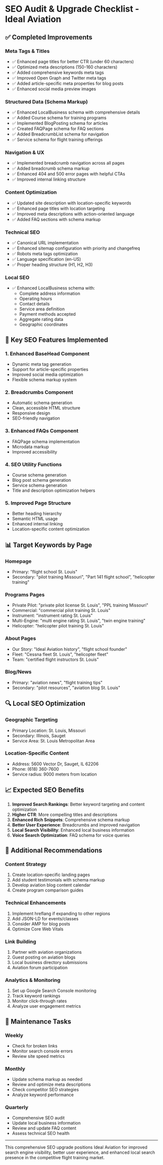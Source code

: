 # SEO Audit & Upgrade Checklist - Ideal Aviation

## ✅ Completed Improvements

### Meta Tags & Titles

- ✅ Enhanced page titles for better CTR (under 60 characters)
- ✅ Optimized meta descriptions (150-160 characters)
- ✅ Added comprehensive keywords meta tags
- ✅ Improved Open Graph and Twitter meta tags
- ✅ Added article-specific meta properties for blog posts
- ✅ Enhanced social media preview images

### Structured Data (Schema Markup)

- ✅ Enhanced LocalBusiness schema with comprehensive details
- ✅ Added Course schema for training programs
- ✅ Implemented BlogPosting schema for articles
- ✅ Created FAQPage schema for FAQ sections
- ✅ Added BreadcrumbList schema for navigation
- ✅ Service schema for flight training offerings

### Navigation & UX

- ✅ Implemented breadcrumb navigation across all pages
- ✅ Added breadcrumb schema markup
- ✅ Enhanced 404 and 500 error pages with helpful CTAs
- ✅ Improved internal linking structure

### Content Optimization

- ✅ Updated site description with location-specific keywords
- ✅ Enhanced page titles with location targeting
- ✅ Improved meta descriptions with action-oriented language
- ✅ Added FAQ sections with schema markup

### Technical SEO

- ✅ Canonical URL implementation
- ✅ Enhanced sitemap configuration with priority and changefreq
- ✅ Robots meta tags optimization
- ✅ Language specification (en-US)
- ✅ Proper heading structure (H1, H2, H3)

### Local SEO

- ✅ Enhanced LocalBusiness schema with:
  - Complete address information
  - Operating hours
  - Contact details
  - Service area definition
  - Payment methods accepted
  - Aggregate rating data
  - Geographic coordinates

## 🎯 Key SEO Features Implemented

### 1. Enhanced BaseHead Component

- Dynamic meta tag generation
- Support for article-specific properties
- Improved social media optimization
- Flexible schema markup system

### 2. Breadcrumbs Component

- Automatic schema generation
- Clean, accessible HTML structure
- Responsive design
- SEO-friendly navigation

### 3. Enhanced FAQs Component

- FAQPage schema implementation
- Microdata markup
- Improved accessibility

### 4. SEO Utility Functions

- Course schema generation
- Blog post schema generation
- Service schema generation
- Title and description optimization helpers

### 5. Improved Page Structure

- Better heading hierarchy
- Semantic HTML usage
- Enhanced internal linking
- Location-specific content optimization

## 📊 Target Keywords by Page

### Homepage

- Primary: "flight school St. Louis"
- Secondary: "pilot training Missouri", "Part 141 flight school", "helicopter training"

### Programs Pages

- Private Pilot: "private pilot license St. Louis", "PPL training Missouri"
- Commercial: "commercial pilot training St. Louis"
- Instrument: "instrument rating St. Louis"
- Multi-Engine: "multi engine rating St. Louis", "twin engine training"
- Helicopter: "helicopter pilot training St. Louis"

### About Pages

- Our Story: "Ideal Aviation history", "flight school founder"
- Fleet: "Cessna fleet St. Louis", "helicopter fleet"
- Team: "certified flight instructors St. Louis"

### Blog/News

- Primary: "aviation news", "flight training tips"
- Secondary: "pilot resources", "aviation blog St. Louis"

## 🔍 Local SEO Optimization

### Geographic Targeting

- Primary Location: St. Louis, Missouri
- Secondary: Illinois, Sauget
- Service Area: St. Louis Metropolitan Area

### Location-Specific Content

- Address: 5600 Vector Dr, Sauget, IL 62206
- Phone: (618) 360-7600
- Service radius: 9000 meters from location

## 📈 Expected SEO Benefits

1. **Improved Search Rankings**: Better keyword targeting and content optimization
2. **Higher CTR**: More compelling titles and descriptions
3. **Enhanced Rich Snippets**: Comprehensive schema markup
4. **Better User Experience**: Breadcrumbs and improved navigation
5. **Local Search Visibility**: Enhanced local business information
6. **Voice Search Optimization**: FAQ schema for voice queries

## 🚀 Additional Recommendations

### Content Strategy

1. Create location-specific landing pages
2. Add student testimonials with schema markup
3. Develop aviation blog content calendar
4. Create program comparison guides

### Technical Enhancements

1. Implement hreflang if expanding to other regions
2. Add JSON-LD for events/classes
3. Consider AMP for blog posts
4. Optimize Core Web Vitals

### Link Building

1. Partner with aviation organizations
2. Guest posting on aviation blogs
3. Local business directory submissions
4. Aviation forum participation

### Analytics & Monitoring

1. Set up Google Search Console monitoring
2. Track keyword rankings
3. Monitor click-through rates
4. Analyze user engagement metrics

## 📝 Maintenance Tasks

### Weekly

- Check for broken links
- Monitor search console errors
- Review site speed metrics

### Monthly

- Update schema markup as needed
- Review and optimize meta descriptions
- Check competitor SEO strategies
- Analyze keyword performance

### Quarterly

- Comprehensive SEO audit
- Update local business information
- Review and update FAQ content
- Assess technical SEO health

---

This comprehensive SEO upgrade positions Ideal Aviation for improved search engine visibility, better user experience, and enhanced local search presence in the competitive flight training market.
